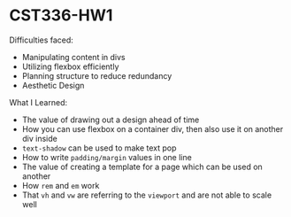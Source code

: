 <h1>CST336-HW1</h1>

Difficulties faced: <br>
- Manipulating content in divs
- Utilizing flexbox efficiently
- Planning structure to reduce redundancy
- Aesthetic Design

What I Learned: <br>
- The value of drawing out a design ahead of time
- How you can use flexbox on a container div, then also use it on another div inside
- `text-shadow` can be used to make text pop
- How to write `padding/margin` values in one line
- The value of creating a template for a page which can be used on another
- How `rem` and `em` work
- That `vh` and `vw` are referring to the `viewport` and are not able to scale well
